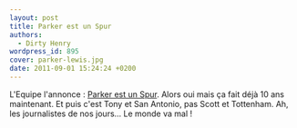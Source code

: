 ```yaml
---
layout: post
title: Parker est un Spur
authors:
  - Dirty Henry
wordpress_id: 895
cover: parker-lewis.jpg
date: 2011-09-01 15:24:24 +0200
---
```


L'Equipe l'annonce :
[Parker est un Spur](http://www.lequipe.fr/Football/breves2011/20110831_154834_parker-est-un-spur-off.html).
Alors oui mais ça fait déjà 10 ans maintenant. Et puis c'est Tony et San
Antonio, pas Scott et Tottenham. Ah, les journalistes de nos jours… Le monde va
mal !
